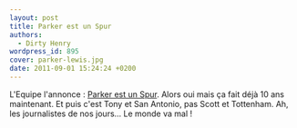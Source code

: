 ```yaml
---
layout: post
title: Parker est un Spur
authors:
  - Dirty Henry
wordpress_id: 895
cover: parker-lewis.jpg
date: 2011-09-01 15:24:24 +0200
---
```


L'Equipe l'annonce :
[Parker est un Spur](http://www.lequipe.fr/Football/breves2011/20110831_154834_parker-est-un-spur-off.html).
Alors oui mais ça fait déjà 10 ans maintenant. Et puis c'est Tony et San
Antonio, pas Scott et Tottenham. Ah, les journalistes de nos jours… Le monde va
mal !
